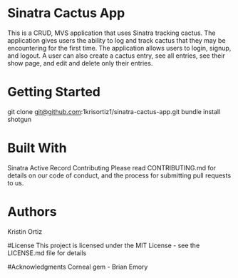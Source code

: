 # Sinatra Cactus App
This is a CRUD, MVS application that uses Sinatra tracking cactus. The application gives users the ability to log and track cactus that they may be encountering for the first time.  The application allows users to login, signup, and logout.  A user can also create a cactus entry, see all entries, see their show page, and edit and delete only their entries.  

# Getting Started
git clone git@github.com:1krisortiz1/sinatra-cactus-app.git
bundle install
shotgun

# Built With
Sinatra
Active Record
Contributing
Please read CONTRIBUTING.md for details on our code of conduct, and the process for submitting pull requests to us.

# Authors
Kristin Ortiz

#License
This project is licensed under the MIT License - see the LICENSE.md file for details

#Acknowledgments
Corneal gem - Brian Emory

